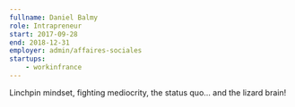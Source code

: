 ```yaml
---
fullname: Daniel Balmy
role: Intrapreneur
start: 2017-09-28
end: 2018-12-31
employer: admin/affaires-sociales
startups:
    - workinfrance
---
```


Linchpin mindset, fighting mediocrity, the status quo… and the lizard brain!
